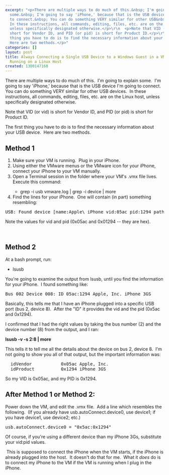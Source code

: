 ```yaml
---
excerpt: "<p>There are multiple ways to do much of this.&nbsp; I'm going to explain
  some.&nbsp; I'm going to say 'iPhone,' because that is the USB device I'm going
  to connect.&nbsp; You can do something VERY similar for other USB&nbsp;devices.&nbsp;
  In these instructions, all commands, editing, files, etc. are on the Linux host,
  unless specifically designated otherwise.</p>\r\n  <p>Note that VID (or vid) is
  short for Vendor ID, and PID (or pid) is short for Product ID.</p>\r\n  <p>The first
  thing you have to do is to find the necessary information about your USB device.&nbsp;
  Here are two methods.</p>"
categories: []
layout: post
title: Always Connecting a Single USB Device to a Windows Guest in a VMware Player
  Running on a Linux Host
created: 1300147168
---
```

<p>There are multiple ways to do much of this.&nbsp; I'm going to explain some.&nbsp; I'm going to say 'iPhone,' because that is the USB device I'm going to connect.&nbsp; You can do something VERY similar for other USB&nbsp;devices.&nbsp; In these instructions, all commands, editing, files, etc. are on the Linux host, unless specifically designated otherwise.</p>
  <p>Note that VID (or vid) is short for Vendor ID, and PID (or pid) is short for Product ID.</p>
  <p>The first thing you have to do is to find the necessary information about your USB device.&nbsp; Here are two methods.</p>
  <h2>Method 1</h2>
  <ol>
    <li>Make sure your VM is running.&nbsp; Plug in your iPhone.</li>
    <li>Using either the VMware menus or the VMware icon for your iPhone, connect your iPhone to your VM manually.</li>
    <li>Open a Terminal session in the folder where your VM's .vmx file lives. Execute this command:</li>
    <ul>
      <li>grep -i usb vmware.log | grep -i device | more</li>
    </ul>
    <li>Find the lines for your iPhone.&nbsp;&nbsp;One&nbsp;will contain (in part) something resembling:</li>
  </ol>
  <pre>
USB: Found device [name:Apple\ iPhone vid:05ac pid:1294 path:2/1/1 speed:high family:vendor,imaging]</pre>
  <p>Note the values for vid and pid (0x05ac and 0x01294 -- they are hex).</p>
  <p>&nbsp;</p>
  <h2>Method 2</h2>
  <p>At a bash prompt, run:</p>
  <ul>
    <li>lsusb</li>
  </ul>
  <p>You're going to examine the output from lsusb, until you find the information for your iPhone.&nbsp; I found something like:</p>
  <pre>
Bus 002 Device 008: ID 05ac:1294 Apple, Inc. iPhone 3GS</pre>
  <p>Basically, this tells me that I have an iPhone plugged into a specific USB port (bus 2, device 8).&nbsp; After the &quot;ID&quot; it provides the vid and the pid (0x5ac and 0x1294).</p>
  <p>I confirmed that I had&nbsp;the right values by taking the bus number (2) and the device number (8) from the output, and I ran:</p>
  <p><strong>lsusb -v -s 2:8 | more</strong></p>
  <p>This tells it to tell me all the details about the device on bus 2, device 8.&nbsp; I'm not going to show you all of that output, but the important information was:</p>
  <pre>
&nbsp; idVendor&nbsp;&nbsp;&nbsp;&nbsp;&nbsp;&nbsp;&nbsp;&nbsp;&nbsp;&nbsp; 0x05ac Apple, Inc.<BR>&nbsp; idProduct&nbsp;&nbsp;&nbsp;&nbsp;&nbsp;&nbsp;&nbsp;&nbsp;&nbsp; 0x1294 iPhone 3GS<BR></pre>
  <p>So my VID is 0x05ac, and my PID is 0x1294.</p>
  <h2>After Method 1 or Method 2:</h2>
  <p>Power down the VM, and edit the .vmx file.&nbsp; Add a line which resembles the following.&nbsp; (If you already have usb.autoConnect.device0, use device1; if you have device1, use device2; etc.)</p>
  <pre>
usb.autoConnect.device0 = "0x5ac:0x1294"</pre>
  <p>Of course, if you're using a different device than my iPhone 3Gs, substitute your vid:pid values.</p>
  <p>&nbsp;This is supposed to connect the iPhone when the VM starts, if the iPhone is already plugged into the host.&nbsp; It doesn't do that for me.&nbsp; What it <em>does</em> do is to connect my iPhone to the VM if the VM is running when I plug in the iPhone.</p>
